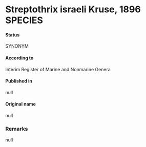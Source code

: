 Streptothrix israeli Kruse, 1896 SPECIES
=======

#### Status
SYNONYM

#### According to
Interim Register of Marine and Nonmarine Genera

#### Published in
null

#### Original name
null

### Remarks
null